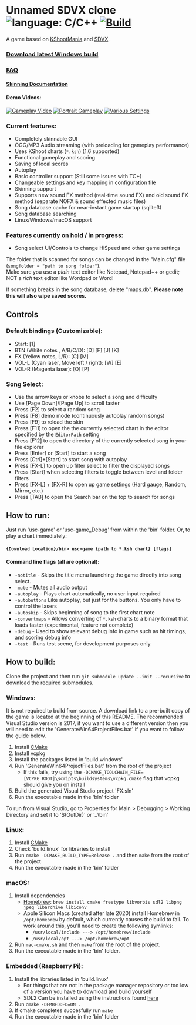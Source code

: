 # Unnamed SDVX clone ![language: C/C++](https://img.shields.io/badge/language-C%2FC%2B%2B-green.svg) [![Build](https://github.com/Drewol/unnamed-sdvx-clone/workflows/Build/badge.svg)](https://github.com/Drewol/unnamed-sdvx-clone/actions)
A game based on [KShootMania](http://www.kshootmania.com/) and [SDVX](https://remywiki.com/What_is_SOUND_VOLTEX).

### [**Download latest Windows build**](https://drewol.me/Downloads/Game.zip)

### [**FAQ**](https://github.com/Drewol/unnamed-sdvx-clone/wiki/F.-A.-Q.)

#### [**Skinning Documentation**](https://unnamed-sdvx-clone.readthedocs.io/en/latest/index.html)

#### Demo Videos:
[![Gameplay Video](http://img.youtube.com/vi/1GCraT0ktrc/2.jpg)](https://youtu.be/1GCraT0ktrc)
[![Portrait Gameplay](http://img.youtube.com/vi/kP1tD6bkPa4/2.jpg)](https://youtu.be/kP1tD6bkPa4)
[![Various Settings](http://img.youtube.com/vi/_g9Xv5RDwa0/2.jpg)](https://youtu.be/_g9Xv5RDwa0)

### Current features:
- Completely skinnable GUI
- OGG/MP3 Audio streaming (with preloading for gameplay performance)
- Uses KShoot charts (`*.ksh`) (1.6 supported)
- Functional gameplay and scoring
- Saving of local scores
- Autoplay
- Basic controller support (Still some issues with TC+)
- Changeable settings and key mapping in configuration file
- Skinning support
- Supports new sound FX method (real-time sound FX) and old sound FX method (separate NOFX & sound effected music files)
- Song database cache for near-instant game startup (sqlite3)
- Song database searching
- Linux/Windows/macOS support

### Features currently on hold / in progress:
- Song select UI/Controls to change HiSpeed and other game settings

The folder that is scanned for songs can be changed in the "Main.cfg" file (`songfolder = "path to song folder"`).  
Make sure you use a *plain* text editor like Notepad, Notepad++ or gedit; NOT a *rich* text editor like Wordpad or Word!

If something breaks in the song database, delete "maps.db". **Please note this will also wipe saved scores.**

## Controls
### Default bindings (Customizable):
- Start: \[1\]
- BTN (White notes , A/B/C/D): \[D\] \[F\] \[J\] \[K\]
- FX (Yellow notes, L/R): \[C\] \[M\]
- VOL-L (Cyan laser, Move left / right): \[W\] \[E\]
- VOL-R (Magenta laser): \[O\] \[P\]

### Song Select:
- Use the arrow keys or knobs to select a song and difficulty
- Use \[Page Down\]/\[Page Up\] to scroll faster
- Press \[F2\] to select a random song
- Press \[F8\] demo mode (continuously autoplay random songs)
- Press \[F9\] to reload the skin
- Press \[F11\] to open the the currently selected chart in the editor specified by the `EditorPath` setting
- Press \[F12\] to open the directory of the currently selected song in your file explorer
- Press \[Enter\] or \[Start\] to start a song
- Press \[Ctrl\]+\[Start\] to start song with autoplay
- Press \[FX-L\] to open up filter select to filter the displayed songs
- Press \[Start\] when selecting filters to toggle between level and folder filters
- Press \[FX-L\] + \[FX-R\] to open up game settings (Hard gauge, Random, Mirror, etc.)
- Press \[TAB\] to open the Search bar on the top to search for songs

## How to run:
Just run 'usc-game' or 'usc-game_Debug' from within the 'bin' folder. Or, to play a chart immediately:  
#### `{Download Location}/bin> usc-game {path to *.ksh chart} [flags]`

#### Command line flags (all are optional):
- `-notitle` - Skips the title menu launching the game directly into song select.
- `-mute` - Mutes all audio output
- `-autoplay` - Plays chart automatically, no user input required
- `-autobuttons` Like autoplay, but just for the buttons. You only have to control the lasers
- `-autoskip` - Skips beginning of song to the first chart note
- `-convertmaps` - Allows converting of `*.ksh` charts to a binary format that loads faster (experimental, feature not complete)
- `-debug` - Used to show relevant debug info in game such as hit timings, and scoring debug info
- `-test` - Runs test scene, for development purposes only

## How to build:
Clone the project and then run `git submodule update --init --recursive` to download the required submodules.

### Windows:
It is not required to build from source. A download link to a pre-built copy of the game is located at the beginning of this README.
The recommended Visual Studio version is 2017, if you want to use a different version then you
will need to edit the 'GenerateWin64ProjectFiles.bat' if you want to follow the guide below.

1. Install [CMake](https://cmake.org/download/)
2. Install [vcpkg](https://github.com/microsoft/vcpkg)
3. Install the packages listed in 'build.windows'
4. Run 'GenerateWin64ProjectFiles.bat' from the root of the project
    * If this fails, try using the `-DCMAKE_TOOLCHAIN_FILE=[VCPKG_ROOT]\scripts\buildsystems\vcpkg.cmake` flag that vcpkg should give you on install
5. Build the generated Visual Studio project 'FX.sln'
6. Run the executable made in the 'bin' folder

To run from Visual Studio, go to Properties for Main > Debugging > Working Directory and set it to '$(OutDir)' or '..\\bin'

### Linux:
1. Install [CMake](https://cmake.org/download/)
2. Check 'build.linux' for libraries to install
3. Run `cmake -DCMAKE_BUILD_TYPE=Release .` and then `make` from the root of the project
4. Run the executable made in the 'bin' folder

### macOS:
1. Install dependencies
	* [Homebrew](https://github.com/Homebrew/brew): `brew install cmake freetype libvorbis sdl2 libpng jpeg libarchive libiconv`
	* Apple Silicon Macs (created after late 2020) install Homebrew in `/opt/homebrew` by default, which currently causes the build to fail. To work around this, you'll need to create the following symlinks:
		* `/usr/local/include ---> /opt/homebrew/include`
		* `/usr/local/opt ---> /opt/homebrew/opt`
2. Run `mac-cmake.sh` and then `make` from the root of the project.
3. Run the executable made in the 'bin' folder.

### Embedded (Raspberry Pi):
1. Install the libraries listed in 'build.linux'
	* For things that are not in the package manager repository or too low of a version you have to download and build yourself
	* SDL2 Can be installed using the instructions found [here](https://wiki.libsdl.org/Installation#Raspberry_Pi)
2. Run `cmake -DEMBEDDED=ON .`
3. If cmake completes succesfully run `make`
4. Run the executable made in the 'bin' folder
